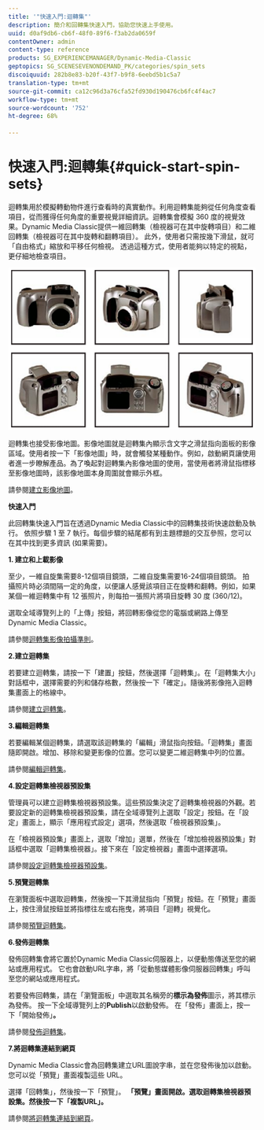 ```yaml
---
title: '"快速入門:迴轉集"'
description: 簡介和回轉集快速入門，協助您快速上手使用。
uuid: d0af9db6-cb6f-48f0-89f6-f3ab2da0659f
contentOwner: admin
content-type: reference
products: SG_EXPERIENCEMANAGER/Dynamic-Media-Classic
geptopics: SG_SCENESEVENONDEMAND_PK/categories/spin_sets
discoiquuid: 282b8e83-b20f-43f7-b9f8-6eebd5b1c5a7
translation-type: tm+mt
source-git-commit: ca12c96d3a76cfa52fd930d190476cb6fc4f4ac7
workflow-type: tm+mt
source-wordcount: '752'
ht-degree: 68%

---
```



# 快速入門:迴轉集{#quick-start-spin-sets}

迴轉集用於模擬轉動物件進行查看時的真實動作。利用迴轉集能夠從任何角度查看項目，從而獲得任何角度的重要視覺詳細資訊。迴轉集會模擬 360 度的視覺效果。Dynamic Media Classic提供一維回轉集（檢視器可在其中旋轉項目）和二維回轉集（檢視器可在其中旋轉和翻轉項目）。 此外，使用者只需按幾下滑鼠，就可「自由格式」縮放和平移任何檢視。 透過這種方式，使用者能夠以特定的視點，更仔細地檢查項目。

![迴轉集的影像。](/help/assets/spin_set.png)

迴轉集也接受影像地圖。影像地圖就是迴轉集內顯示含文字之滑鼠指向面板的影像區域。使用者按一下「影像地圖」時，就會觸發某種動作。例如，啟動網頁讓使用者進一步瞭解產品。為了喚起對迴轉集內影像地圖的使用，當使用者將滑鼠指標移至影像地圖時，該影像地圖本身周圍就會顯示外框。

請參閱[建立影像地圖](creating-image-maps.md)。

**快速入門**

此回轉集快速入門旨在透過Dynamic Media Classic中的回轉集技術快速啟動及執行。 依照步驟 1 至 7 執行。每個步驟的結尾都有到主題標題的交互參照，您可以在其中找到更多資訊 (如果需要)。

**1. 建立和上載影像**

至少，一維自旋集需要8-12個項目鏡頭，二維自旋集需要16-24個項目鏡頭。 拍攝照片時必須間隔一定的角度，以便讓人感覺該項目正在旋轉和翻轉。例如，如果某個一維迴轉集中有 12 張照片，則每拍一張照片將項目旋轉 30 度 (360/12)。

選取全域導覽列上的「上傳」按鈕，將回轉影像從您的電腦或網路上傳至Dynamic Media Classic。

請參閱[迴轉集影像拍攝準則](creating-spin-set.md#guidelines-for-shooting-spin-set-images)。

**2.建立迴轉集**

若要建立迴轉集，請按一下「建置」按鈕，然後選擇「迴轉集」。在「迴轉集大小」對話框中，選擇需要的列和儲存格數，然後按一下「確定」。隨後將影像拖入迴轉集畫面上的格線中。

請參閱[建立迴轉集](creating-spin-set.md#creating-a-spin-set)。

<!-- 

Comment Type: remark
Last Modified By: unknown unknown 
Last Modified Date: 

<p>See <a href="#UnresolvedLink-sc7_spinsets_sp.xml#WS98ca2e6790647c06-245331fc135ab744793-8000">Including Image Maps in Spin Sets</a> to add clickable, hotspot regions, known as Image Maps, to images in a Spin Set. </p>

 -->

<!-- 

Comment Type: remark
Last Modified By: unknown unknown 
Last Modified Date: 

<p>See also <a href="#UnresolvedLink-sc7_spinsets_sp.xml#WS98ca2e6790647c06229f600f135ab7cc461-8000">Managing InfoPanel content</a>.</p>

 -->

**3.編輯迴轉集**

若要編輯某個迴轉集，請選取該迴轉集的「編輯」滑鼠指向按鈕。「迴轉集」畫面隨即開啟。增加、移除和變更影像的位置。您可以變更二維迴轉集中列的位置。

請參閱[編輯迴轉集](creating-spin-set.md#editing-a-spin-set)。

**4.設定迴轉集檢視器預設集**

管理員可以建立迴轉集檢視器預設集。這些預設集決定了迴轉集檢視器的外觀。若要設定新的迴轉集檢視器預設集，請在全域導覽列上選取「設定」按鈕。在「設定」畫面上，顯示「應用程式設定」選項，然後選取「檢視器預設集」。

在「檢視器預設集」畫面上，選取「增加」選單，然後在「增加檢視器預設集」對話框中選取「迴轉集檢視器」。接下來在「設定檢視器」畫面中選擇選項。

請參閱[設定迴轉集檢視器預設集](setting-spin-set-viewer-presets.md#setting-up-spin-set-viewer-presets)。

**5.預覽迴轉集**

在瀏覽面板中選取迴轉集，然後按一下其滑鼠指向「預覽」按鈕。在「預覽」畫面上，按住滑鼠按鈕並將指標往左或右拖曳，將項目「迴轉」視覺化。

請參閱[預覽迴轉集](previewing-spin-set.md#previewing-a-spin-set)。

**6.發佈迴轉集**

發佈回轉集會將它置於Dynamic Media Classic伺服器上，以便動態傳送至您的網站或應用程式。 它也會啟動URL字串，將「從動態媒體影像伺服器回轉集」呼叫至您的網站或應用程式。

若要發佈回轉集，請在「瀏覽面板」中選取其名稱旁的&#x200B;**標示為發佈**&#x200B;圖示，將其標示為發佈。 按一下全域導覽列上的&#x200B;**Publish**&#x200B;以啟動發佈。 在「發佈」畫面上，按一下「開始發佈」**。**

請參閱[發佈迴轉集](publishing-spin-set.md#publishing-a-spin-set)。

**7.將迴轉集連結到網頁**

Dynamic Media Classic會為回轉集建立URL圖說字串，並在您發佈後加以啟動。 您可以從「預覽」畫面複製這些 URL。

選擇「回轉集」，然後按一下「預覽」。 ****「預覽」畫面開啟。選取迴轉集檢視器預設集。然後按一下「複製URL」。****

請參閱[將迴轉集連結到網頁](linking-spin-set-web-page.md#linking-a-spin-set-to-a-web-page)。

